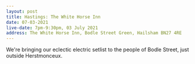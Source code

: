 ```yaml
---
layout: post
title: Hastings: The White Horse Inn
date: 07-03-2021
live-date: 7pm-9:30pm, 03 July 2021
address: The White Horse Inn, Bodle Street Green, Hailsham BN27 4RE
---
```


We're bringing our eclectic electric setlist to the people of Bodle Street, just outside Herstmonceux.
